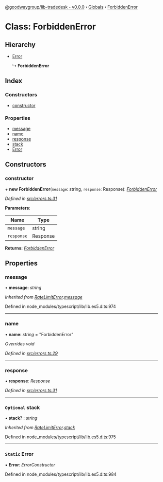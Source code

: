 [@goodwaygroup/lib-tradedesk - v0.0.0](../README.md) › [Globals](../globals.md) › [ForbiddenError](forbiddenerror.md)

# Class: ForbiddenError

## Hierarchy

* [Error](ratelimiterror.md#static-error)

  ↳ **ForbiddenError**

## Index

### Constructors

* [constructor](forbiddenerror.md#constructor)

### Properties

* [message](forbiddenerror.md#message)
* [name](forbiddenerror.md#name)
* [response](forbiddenerror.md#response)
* [stack](forbiddenerror.md#optional-stack)
* [Error](forbiddenerror.md#static-error)

## Constructors

###  constructor

\+ **new ForbiddenError**(`message`: string, `response`: Response): *[ForbiddenError](forbiddenerror.md)*

*Defined in [src/errors.ts:31](https://github.com/GoodwayGroup/lib-tradedesk/blob/5ac73ad/src/errors.ts#L31)*

**Parameters:**

Name | Type |
------ | ------ |
`message` | string |
`response` | Response |

**Returns:** *[ForbiddenError](forbiddenerror.md)*

## Properties

###  message

• **message**: *string*

*Inherited from [RateLimitError](ratelimiterror.md).[message](ratelimiterror.md#message)*

Defined in node_modules/typescript/lib/lib.es5.d.ts:974

___

###  name

• **name**: *string* = "ForbiddenError"

*Overrides void*

*Defined in [src/errors.ts:29](https://github.com/GoodwayGroup/lib-tradedesk/blob/5ac73ad/src/errors.ts#L29)*

___

###  response

• **response**: *Response*

*Defined in [src/errors.ts:31](https://github.com/GoodwayGroup/lib-tradedesk/blob/5ac73ad/src/errors.ts#L31)*

___

### `Optional` stack

• **stack**? : *string*

*Inherited from [RateLimitError](ratelimiterror.md).[stack](ratelimiterror.md#optional-stack)*

Defined in node_modules/typescript/lib/lib.es5.d.ts:975

___

### `Static` Error

▪ **Error**: *ErrorConstructor*

Defined in node_modules/typescript/lib/lib.es5.d.ts:984
